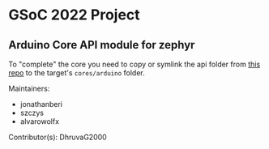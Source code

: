 # GSoC 2022 Project

## Arduino Core API module for zephyr

To "complete" the core you need to copy or symlink the api folder from [this repo](https://github.com/arduino/ArduinoCore-API.git) to the target's ``cores/arduino`` folder.

Maintainers:
- jonathanberi
- szczys 
- alvarowolfx

Contributor(s):
DhruvaG2000
